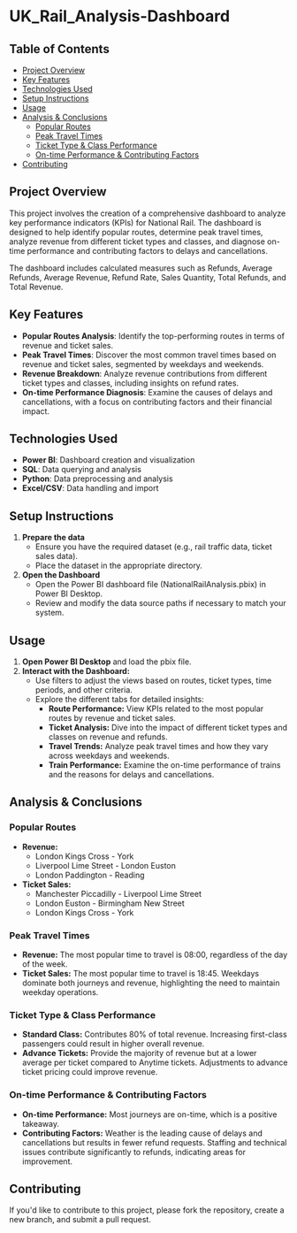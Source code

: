 # UK_Rail_Analysis-Dashboard
## Table of Contents
- [Project Overview](#project-overview)
- [Key Features](#key-features)
- [Technologies Used](#technologies-used)
- [Setup Instructions](#setup-instructions)
- [Usage](#usage)
- [Analysis & Conclusions](#analysis--conclusions)
  - [Popular Routes](#popular-routes)
  - [Peak Travel Times](#peak-travel-times)
  - [Ticket Type & Class Performance](#ticket-type--class-performance)
  - [On-time Performance & Contributing Factors](#on-time-performance--contributing-factors)
- [Contributing](#contributing)
  
## Project Overview
This project involves the creation of a comprehensive dashboard to analyze key performance indicators (KPIs) for National Rail. The dashboard is designed to help identify popular routes, determine peak travel times, analyze revenue from different ticket types and classes, and diagnose on-time performance and contributing factors to delays and cancellations. 

The dashboard includes calculated measures such as Refunds, Average Refunds, Average Revenue, Refund Rate, Sales Quantity, Total Refunds, and Total Revenue.

## Key Features
- **Popular Routes Analysis**: Identify the top-performing routes in terms of revenue and ticket sales.
- **Peak Travel Times**: Discover the most common travel times based on revenue and ticket sales, segmented by weekdays and weekends.
- **Revenue Breakdown**: Analyze revenue contributions from different ticket types and classes, including insights on refund rates.
- **On-time Performance Diagnosis**: Examine the causes of delays and cancellations, with a focus on contributing factors and their financial impact.

## Technologies Used
- **Power BI**: Dashboard creation and visualization
- **SQL**: Data querying and analysis
- **Python**: Data preprocessing and analysis
- **Excel/CSV**: Data handling and import

## Setup Instructions
1. **Prepare the data**
   - Ensure you have the required dataset (e.g., rail traffic data, ticket sales data).
   - Place the dataset in the appropriate directory.
2. **Open the Dashboard**
   - Open the Power BI dashboard file (NationalRailAnalysis.pbix) in Power BI Desktop.
   - Review and modify the data source paths if necessary to match your system.
## Usage
1. **Open Power BI Desktop** and load the pbix file.
2. **Interact with the Dashboard:**
   - Use filters to adjust the views based on routes, ticket types, time periods, and other criteria.
   - Explore the different tabs for detailed insights:
     - **Route Performance:** View KPIs related to the most popular routes by revenue and ticket sales.
     - **Ticket Analysis:** Dive into the impact of different ticket types and classes on revenue and refunds.
     - **Travel Trends:** Analyze peak travel times and how they vary across weekdays and weekends.
     - **Train Performance:** Examine the on-time performance of trains and the reasons for delays and cancellations.
## Analysis & Conclusions
### Popular Routes
- **Revenue:**
  - London Kings Cross - York
  - Liverpool Lime Street - London Euston
  - London Paddington - Reading
- **Ticket Sales:**
  - Manchester Piccadilly - Liverpool Lime Street
  - London Euston - Birmingham New Street
  - London Kings Cross - York
### Peak Travel Times
- **Revenue:** The most popular time to travel is 08:00, regardless of the day of the week.
- **Ticket Sales:** The most popular time to travel is 18:45. Weekdays dominate both journeys and revenue, highlighting the need to maintain weekday operations.
### Ticket Type & Class Performance
- **Standard Class:** Contributes 80% of total revenue. Increasing first-class passengers could result in higher overall revenue.
- **Advance Tickets:** Provide the majority of revenue but at a lower average per ticket compared to Anytime tickets. Adjustments to advance ticket pricing could improve revenue.
### On-time Performance & Contributing Factors
- **On-time Performance:** Most journeys are on-time, which is a positive takeaway.
- **Contributing Factors:** Weather is the leading cause of delays and cancellations but results in fewer refund requests. Staffing and technical issues contribute significantly to refunds, indicating areas for improvement.
## Contributing
If you'd like to contribute to this project, please fork the repository, create a new branch, and submit a pull request.

